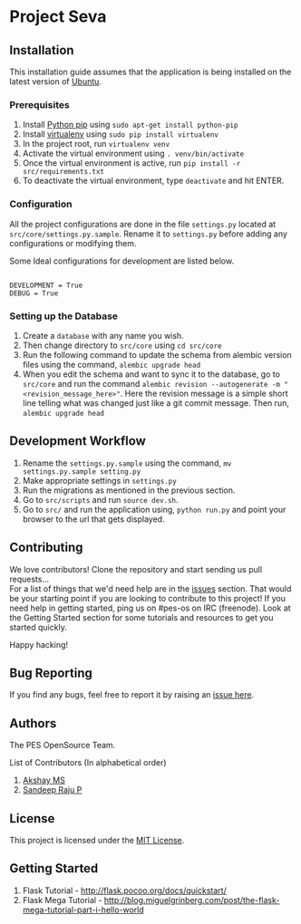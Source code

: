 Project Seva
===

## Installation

This installation guide assumes that the application is being installed on the latest version of [Ubuntu](http://www.ubuntu.com/ubuntu).


### Prerequisites

1. Install [Python pip](https://pypi.python.org/pypi/pip) using `sudo apt-get install python-pip`
2. Install [virtualenv](https://pypi.python.org/pypi/virtualenv) using `sudo pip install virtualenv`
3. In the project root, run `virtualenv venv`
4. Activate the virtual environment using `. venv/bin/activate`
5. Once the virtual environment is active, run `pip install -r src/requirements.txt`
6. To deactivate the virtual environment, type `deactivate` and hit ENTER.


### Configuration

All the project configurations are done in the file `settings.py` located at `src/core/settings.py.sample`. Rename it to `settings.py` before adding any configurations or modifying them.  

Some Ideal configurations for development are listed below.


```

DEVELOPMENT = True
DEBUG = True

```


### Setting up the Database

1. Create a `database` with any name you wish.
2. Then change directory to `src/core` using `cd src/core`
3. Run the following command to update the schema from alembic version files using the command, `alembic upgrade head`
4. When you edit the schema and want to sync it to the database, go to `src/core` and run the command `alembic revision --autogenerate -m "<revision_message_here>"`. Here the revision message is a simple short line telling what was changed just like a git commit message. Then run, `alembic upgrade head`


## Development Workflow

1. Rename the `settings.py.sample` using the command, `mv settings.py.sample setting.py`
2. Make appropriate settings in `settings.py`
3. Run the migrations as mentioned in the previous section.
4. Go to `src/scripts` and run `source dev.sh`.
5. Go to `src/` and run the application using, `python run.py` and point your browser to the url that gets displayed.


## Contributing

We love contributors! Clone the repository and start sending us pull requests...  
For a list of things that we'd need help are in the [issues](https://github.com/pesos/ngo-portal/issues) section. That would be your starting point if you are looking to contribute to this project! If you need help in getting started, ping us on #pes-os on IRC (freenode). Look at the Getting Started section for some tutorials and resources to get you started quickly.

Happy hacking!


## Bug Reporting

If you find any bugs, feel free to report it by raising an [issue here](https://github.com/pesos/ngo-portal/issues).


## Authors

The PES OpenSource Team.

List of Contributors (In alphabetical order)

1. [Akshay MS](https://github.com/akshayms)
2. [Sandeep Raju P](https://github.com/sandeepraju)


## License

This project is licensed under the [MIT License](https://github.com/pesos/ngo-portal/blob/seva-flask/LICENSE.txt).


## Getting Started

1. Flask Tutorial - http://flask.pocoo.org/docs/quickstart/
2. Flask Mega Tutorial - http://blog.miguelgrinberg.com/post/the-flask-mega-tutorial-part-i-hello-world
